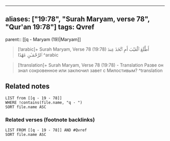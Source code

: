 
---
aliases: ["19:78", "Surah Maryam, verse 78", "Qur'an 19:78"]
tags: Qvref
---

parent:: [[q - Maryam (19)|Maryam]]

> [!arabic]+ Surah Maryam, Verse 78 (19:78)
> <span class="quran-arabic">أَطَّلَعَ ٱلْغَيْبَ أَمِ ٱتَّخَذَ عِندَ ٱلرَّحْمَـٰنِ عَهْدًا</span>
^arabic

> [!translation]+ Surah Maryam, Verse 78 (19:78) - Translation
> Разве он знал сокровенное или заключил завет с Милостивым?
^translation



## Related notes
```dataview
LIST from [[q - 19 - 78]]
WHERE !contains(file.name, "q - ")
SORT file.name ASC
```

### Related verses (footnote backlinks)
```dataview
LIST FROM [[q - 19 - 78]] AND #Qvref
SORT file.name ASC
```

